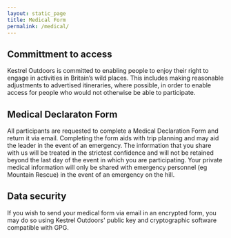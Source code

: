 ```yaml
---
layout: static_page
title: Medical Form
permalink: /medical/
---
```

<h2>Committment to access</h2>
<p> Kestrel Outdoors is committed to enabling people to enjoy their right to engage in activities in Britain’s wild places. This includes making reasonable adjustments to advertised itineraries, where possible, in order to enable access for people who would not otherwise be able to participate. </p>

<h2>Medical Declaraton Form</h2>
<p> All participants are requested to complete a Medical Declaration Form and return it via email. Completing the form aids with trip planning and may aid the leader in the event of an emergency. The information that you share with us will be treated in the strictest confidence and will not be retained beyond the last day of the event in which you are participating. Your private medical information will only be shared with emergency personnel (eg Mountain Rescue) in the event of an emergency on the hill. </p> 

<h2>Data security</h2>
<p> If you wish to send your medical form via email in an encrypted form, you may do so using Kestrel Outdoors' public key and cryptographic software compatible with GPG. </p>
